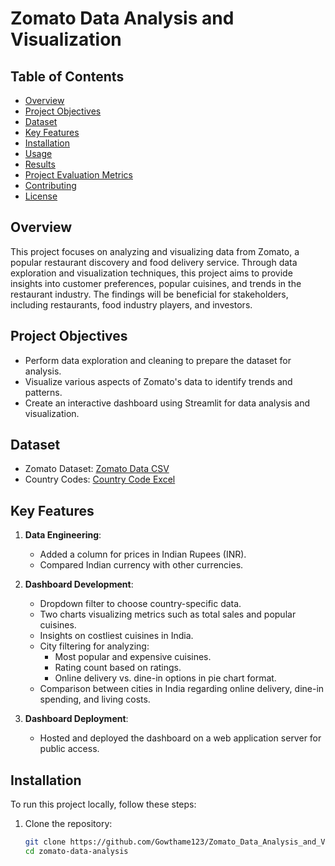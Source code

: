 # Zomato Data Analysis and Visualization

## Table of Contents

- [Overview](#overview)
- [Project Objectives](#project-objectives)
- [Dataset](#dataset)
- [Key Features](#key-features)
- [Installation](#installation)
- [Usage](#usage)
- [Results](#results)
- [Project Evaluation Metrics](#project-evaluation-metrics)
- [Contributing](#contributing)
- [License](#license)

## Overview

This project focuses on analyzing and visualizing data from Zomato, a popular restaurant discovery and food delivery service. Through data exploration and visualization techniques, this project aims to provide insights into customer preferences, popular cuisines, and trends in the restaurant industry. The findings will be beneficial for stakeholders, including restaurants, food industry players, and investors.

## Project Objectives

- Perform data exploration and cleaning to prepare the dataset for analysis.
- Visualize various aspects of Zomato's data to identify trends and patterns.
- Create an interactive dashboard using Streamlit for data analysis and visualization.

## Dataset

- Zomato Dataset: [Zomato Data CSV](https://raw.githubusercontent.com/nethajinirmal13/Training-datasets/main/zomato/zomato.csv)
- Country Codes: [Country Code Excel](https://github.com/nethajinirmal13/Training-datasets/blob/main/zomato/Country-Code.xlsx)

## Key Features

1. **Data Engineering**:
   - Added a column for prices in Indian Rupees (INR).
   - Compared Indian currency with other currencies.

2. **Dashboard Development**:
   - Dropdown filter to choose country-specific data.
   - Two charts visualizing metrics such as total sales and popular cuisines.
   - Insights on costliest cuisines in India.
   - City filtering for analyzing:
     - Most popular and expensive cuisines.
     - Rating count based on ratings.
     - Online delivery vs. dine-in options in pie chart format.
   - Comparison between cities in India regarding online delivery, dine-in spending, and living costs.

3. **Dashboard Deployment**:
   - Hosted and deployed the dashboard on a web application server for public access.

## Installation

To run this project locally, follow these steps:

1. Clone the repository:
   ```bash
   git clone https://github.com/Gowthame123/Zomato_Data_Analysis_and_Visualization_project.git
   cd zomato-data-analysis
